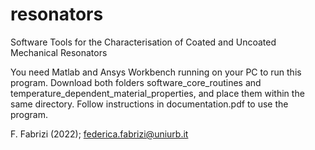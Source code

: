 # resonators
Software Tools for the Characterisation of Coated and Uncoated Mechanical Resonators

You need Matlab and Ansys Workbench running on your PC to run this program.
Download both folders software_core_routines and temperature_dependent_material_properties, and place them within the same directory.
Follow instructions in documentation.pdf to use the program.

F. Fabrizi (2022); federica.fabrizi@uniurb.it
